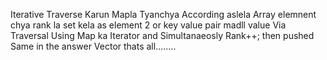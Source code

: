 Iterative Traverse Karun Mapla Tyanchya According aslela Array elemnent chya rank la set kela as element 2 or key value pair madll value Via Traversal Using Map ka Iterator and Simultanaeosly Rank++;
then pushed Same in the answer Vector thats all........